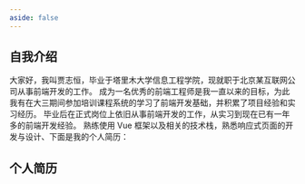 ```yaml
---
aside: false
---
```


## 自我介绍

大家好，我叫贾志恒，毕业于塔里木大学信息工程学院，现就职于北京某互联网公司从事前端开发的工作。
成为一名优秀的前端工程师是我一直以来的目标，为此我有在大三期间参加培训课程系统的学习了前端开发基础，并积累了项目经验和实习经历。
毕业后在正式岗位上依旧从事前端开发的工作，从实习到现在已有一年多的前端开发经验。
熟练使用 Vue 框架以及相关的技术栈，熟悉响应式页面的开发与设计、下面是我的个人简历：

## 个人简历

<Author/>
